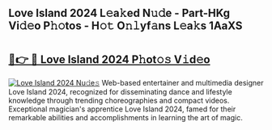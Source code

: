 ## Love Island 2024 L𝚎a𝚔ed N𝚞𝚍e - Part-HKg Vi𝚍𝚎o P𝚑𝚘tos - H𝚘𝚝 O𝚗𝚕yf𝚊ns L𝚎a𝚔s 1AaXS

# <h2><a href="http://kf4koyl.oniu.top/?m=Love+Island+2024">🔗👉 🔴 Love Island 2024 P𝚑ot𝚘𝚜 V𝚒d𝚎o</a></h2>

[![Love Island 2024 Nu𝚍e𝚜](https://i.imgur.com/0qMVB7G.gif)](http://kf4koyl.oniu.top/?m=Love+Island+2024)
Web-based entertainer and multimedia designer Love Island 2024, recognized for disseminating dance and lifestyle knowledge through trending choreographies and compact videos. Exceptional magician's apprentice Love Island 2024, famed for their remarkable abilities and accomplishments in learning the art of magic.  
